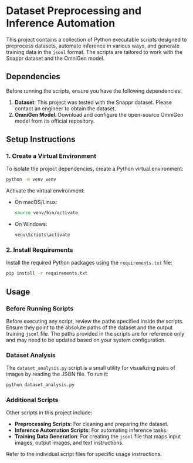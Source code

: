 # Dataset Preprocessing and Inference Automation

This project contains a collection of Python executable scripts designed to preprocess datasets, automate inference in various ways, and generate training data in the `jsonl` format. The scripts are tailored to work with the Snappr dataset and the OmniGen model.

## Dependencies

Before running the scripts, ensure you have the following dependencies:

1. **Dataset**: This project was tested with the Snappr dataset. Please contact an engineer to obtain the dataset.
2. **OmniGen Model**: Download and configure the open-source OmniGen model from its official repository.

## Setup Instructions

### 1. Create a Virtual Environment

To isolate the project dependencies, create a Python virtual environment:

```bash
python -m venv venv
```

Activate the virtual environment:

- On macOS/Linux:
  ```bash
  source venv/bin/activate
  ```
- On Windows:
  ```bash
  venv\Scripts\activate
  ```

### 2. Install Requirements

Install the required Python packages using the `requirements.txt` file:

```bash
pip install -r requirements.txt
```

## Usage

### Before Running Scripts

Before executing any script, review the paths specified inside the scripts. Ensure they point to the absolute paths of the dataset and the output training `jsonl` file. The paths provided in the scripts are for reference only and may need to be updated based on your system configuration.

### Dataset Analysis

The `dataset_analysis.py` script is a small utility for visualizing pairs of images by reading the JSON file. To run it:

```bash
python dataset_analysis.py
```

### Additional Scripts

Other scripts in this project include:

- **Preprocessing Scripts**: For cleaning and preparing the dataset.
- **Inference Automation Scripts**: For automating inference tasks.
- **Training Data Generation**: For creating the `jsonl` file that maps input images, output images, and text instructions.

Refer to the individual script files for specific usage instructions.
